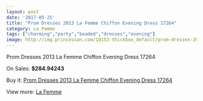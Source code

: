 ```yaml
---
layout: post
date: '2017-05-25'
title: "Prom Dresses 2013 La Femme Chiffon Evening Dress 17264"
category: La Femme
tags: ["charming","party","beaded","dresses","evening"]
image: http://img.princessan.com/10153-thickbox_default/prom-dresses-2013-la-femme-chiffon-evening-dress-17264.jpg
---
```

Prom Dresses 2013 La Femme Chiffon Evening Dress 17264

On Sales: **$284.94243**
<a href="https://www.princessan.com/en/la-femme/4400-prom-dresses-2013-la-femme-chiffon-evening-dress-17264.html"><amp-img layout="responsive" width="600" height="600" src="//img.princessan.com/10153-thickbox_default/prom-dresses-2013-la-femme-chiffon-evening-dress-17264.jpg" alt="Prom Dresses 2013 La Femme Chiffon Evening Dress 17264 0" /></a>
<a href="https://www.princessan.com/en/la-femme/4400-prom-dresses-2013-la-femme-chiffon-evening-dress-17264.html"><amp-img layout="responsive" width="600" height="600" src="//img.princessan.com/10158-thickbox_default/prom-dresses-2013-la-femme-chiffon-evening-dress-17264.jpg" alt="Prom Dresses 2013 La Femme Chiffon Evening Dress 17264 1" /></a>
<a href="https://www.princessan.com/en/la-femme/4400-prom-dresses-2013-la-femme-chiffon-evening-dress-17264.html"><amp-img layout="responsive" width="600" height="600" src="//img.princessan.com/10157-thickbox_default/prom-dresses-2013-la-femme-chiffon-evening-dress-17264.jpg" alt="Prom Dresses 2013 La Femme Chiffon Evening Dress 17264 2" /></a>
<a href="https://www.princessan.com/en/la-femme/4400-prom-dresses-2013-la-femme-chiffon-evening-dress-17264.html"><amp-img layout="responsive" width="600" height="600" src="//img.princessan.com/10156-thickbox_default/prom-dresses-2013-la-femme-chiffon-evening-dress-17264.jpg" alt="Prom Dresses 2013 La Femme Chiffon Evening Dress 17264 3" /></a>
<a href="https://www.princessan.com/en/la-femme/4400-prom-dresses-2013-la-femme-chiffon-evening-dress-17264.html"><amp-img layout="responsive" width="600" height="600" src="//img.princessan.com/10155-thickbox_default/prom-dresses-2013-la-femme-chiffon-evening-dress-17264.jpg" alt="Prom Dresses 2013 La Femme Chiffon Evening Dress 17264 4" /></a>
<a href="https://www.princessan.com/en/la-femme/4400-prom-dresses-2013-la-femme-chiffon-evening-dress-17264.html"><amp-img layout="responsive" width="600" height="600" src="//img.princessan.com/10154-thickbox_default/prom-dresses-2013-la-femme-chiffon-evening-dress-17264.jpg" alt="Prom Dresses 2013 La Femme Chiffon Evening Dress 17264 5" /></a>

Buy it: [Prom Dresses 2013 La Femme Chiffon Evening Dress 17264](https://www.princessan.com/en/la-femme/4400-prom-dresses-2013-la-femme-chiffon-evening-dress-17264.html "Prom Dresses 2013 La Femme Chiffon Evening Dress 17264")

View more: [La Femme](https://www.princessan.com/en/28-la-femme "La Femme")